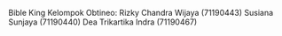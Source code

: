Bible King 
Kelompok Obtineo:
Rizky Chandra Wijaya (71190443)
Susiana Sunjaya (71190440)
Dea Trikartika Indra (71190467)

